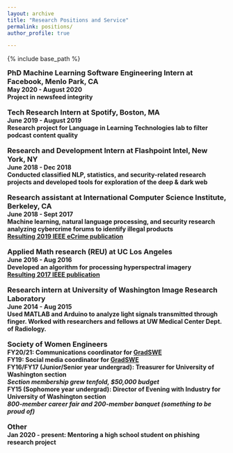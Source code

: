 ```yaml
---
layout: archive
title: "Research Positions and Service"
permalink: positions/
author_profile: true

---
```


<style type='text/css'> 
h2, h3, h4, h5, h6 {margin: 0;}
.br {display: block; margin-bottom: 0em; margin: 0;} 
</style>

{% include base_path %}

### PhD Machine Learning Software Engineering Intern at Facebook, Menlo Park, CA
#### May 2020 - August 2020
#### Project in newsfeed integrity
<br/>

### Tech Research Intern at Spotify, Boston, MA
#### June 2019 - August 2019
#### Research project for Language in Learning Technologies lab to filter podcast content quality
<br/>

### Research and Development Intern at Flashpoint Intel, New York, NY
#### June 2018 - Dec 2018  
#### Conducted classified NLP, statistics, and security-related research projects and developed tools for exploration of the deep & dark web
<br/>

### Research assistant at International Computer Science Institute, Berkeley, CA
#### June 2018 - Sept 2017  
#### Machine learning, natural language processing, and security research analyzing cybercrime forums to identify illegal products 
#### [Resulting 2019 IEEE eCrime publication](https://ieeexplore.ieee.org/document/9037582)
<br/>

### Applied Math research (REU) at UC Los Angeles
#### June 2016 - Aug 2016  
#### Developed an algorithm for processing hyperspectral imagery  
#### [Resulting 2017 IEEE publication](https://ieeexplore.ieee.org/document/7953347)
<br/>

### Research intern at University of Washington Image Research Laboratory
#### June 2014 - Aug 2015  
#### Used MATLAB and Arduino to analyze light signals transmitted through finger. Worked with researchers and fellows at UW Medical Center Dept. of Radiology.
<br/>

### Society of Women Engineers
#### FY20/21: Communications coordinator for [GradSWE](http://gradswe.swe.org)
#### FY19: Social media coordinator for [GradSWE](http://gradswe.swe.org)
#### FY16/FY17 (Junior/Senior year undergrad): Treasurer for University of Washington section
##### Section membership grew tenfold, $50,000 budget
#### FY15 (Sophomore year undergrad): Director of Evening with Industry for University of Washington section
##### 800-member career fair and 200-member banquet (something to be proud of)
<br/>

### Other
#### Jan 2020 - present: Mentoring a high school student on phishing research project
